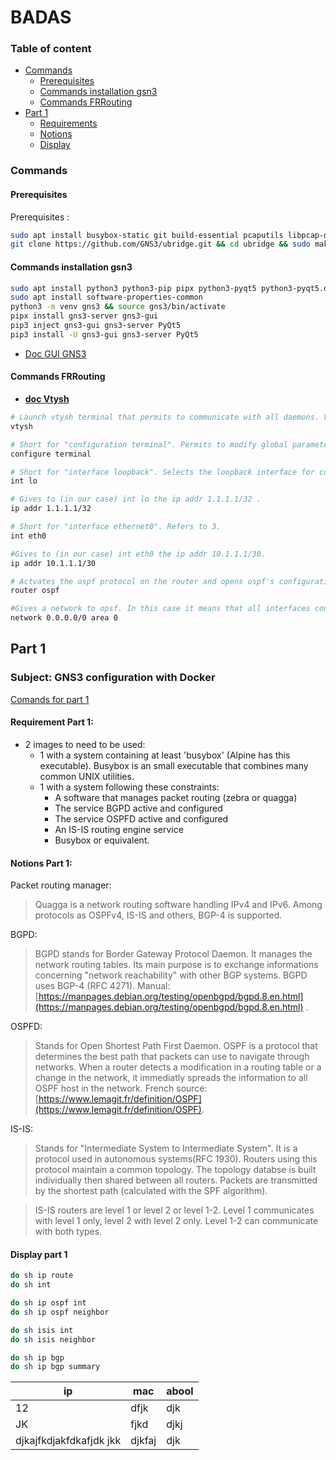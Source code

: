 # BADAS

### Table of content

- [Commands](#commands)
	- [Prerequisites](#prerequisites)
	- [Commands installation gsn3](#commands-installation-gsn3)
	- [Commands FRRouting](#commands-frrouting)
- [Part 1](#part-1)
	- [Requirements](#requirement-part-1)
	- [Notions](#notions-part-1)
	- [Display](#display-part-1)

### Commands

#### Prerequisites

Prerequisites : 

```sh
sudo apt install busybox-static git build-essential pcaputils libpcap-dev
git clone https://github.com/GNS3/ubridge.git && cd ubridge && sudo make && sudo make install
```

#### Commands installation gsn3


```sh
sudo apt install python3 python3-pip pipx python3-pyqt5 python3-pyqt5.qtwebsockets python3-pyqt5.qtsvg qemu-kvm qemu-utils libvirt-clients libvirt-daemon-system virtinst dynamips software-properties-common ca-certificates curl gnupg2 
sudo apt install software-properties-common
python3 -m venv gns3 && source gns3/bin/activate
pipx install gns3-server gns3-gui
pip3 inject gns3-gui gns3-server PyQt5
pip3 install -U gns3-gui gns3-server PyQt5
```

- [Doc GUI GNS3](https://docs.gns3.com/docs/using-gns3beginners/the-gns3-gui)


#### Commands FRRouting

- [**doc Vtysh**](https://docs.netscaler.com/en-us/citrix-adc/current-release/networking/vxlans)

```sh
# Launch vtysh terminal that permits to communicate with all daemons. Vtysh is installed by default in FRRoutingg/frr image.
vtysh

# Short for "configuration terminal". Permits to modify global parameters or protocol routers specific ones.
configure terminal

# Short for "interface loopback". Selects the loopback interface for comfiguration.
int lo

# Gives to (in our case) int lo the ip addr 1.1.1.1/32 .
ip addr 1.1.1.1/32

# Short for "interface ethernet0". Refers to 3.
int eth0

#Gives to (in our case) int eth0 the ip addr 10.1.1.1/30. 
ip addr 10.1.1.1/30

# Actvates the ospf protocol on the router and opens ospf's configuration mode.
router ospf

#Gives a network to opsf. In this case it means that all interfaces condigured with ip addresses will be included in ospf. area 0 is the default zone for ospf.
network 0.0.0.0/0 area 0
```

## Part 1

### Subject: GNS3 configuration with Docker

[Comands for part 1](#partie-1-commands)

#### Requirement Part 1:
	
- 2 images to need to be used:
	- 1 with a system containing at least 'busybox' (Alpine has this executable). Busybox is an small executable that combines many common UNIX utilities.
	- 1 with a system following these constraints:
		- A software that manages packet routing (zebra or quagga)
		- The service BGPD active and configured
		- The service OSPFD active and configured
		- An IS-IS routing engine service
		- Busybox or equivalent.


#### Notions Part 1:

Packet routing manager:

> Quagga is a network routing software handling IPv4 and IPv6. Among protocols as OSPFv4, IS-IS and others, BGP-4 is supported.

BGPD:

> BGPD stands for Border Gateway Protocol Daemon. It manages the network routing tables. Its main purpose is to exchange informations concerning "network reachability" with other BGP systems. BGPD uses BGP-4 (RFC 4271). Manual: [https://manpages.debian.org/testing/openbgpd/bgpd.8.en.html](https://manpages.debian.org/testing/openbgpd/bgpd.8.en.html) .

OSPFD:

> Stands for Open Shortest Path First Daemon. OSPF is a protocol that determines the best path that packets can use to navigate through networks. When a router detects a modification in a routing table or a change in the network, it immediatly spreads the information to all OSPF host in the network. French source: [https://www.lemagit.fr/definition/OSPF](https://www.lemagit.fr/definition/OSPF).

IS-IS:

> Stands for "Intermediate System to Intermediate System". It is a protocol used in autonomous systems(RFC 1930). Routers using this protocol maintain a common topology. The topology databse is built individually then shared between all routers. Packets are transmitted by the shortest path (calculated with the SPF algorithm).

>IS-IS routers are level 1 or level 2 or level 1-2. Level 1 communicates with level 1 only, level 2 with level 2 only. Level 1-2 can communicate with both types.

#### Display part 1

```sh
do sh ip route
do sh int

do sh ip ospf int
do sh ip ospf neighbor

do sh isis int
do sh isis neighbor

do sh ip bgp
do sh ip bgp summary	
```



ip | mac | abool
--- | --- | ---
12 | dfjk | djk
JK | fjkd | djkj
djkajfkdjakfdkafjdk jkk| djkfaj | djk